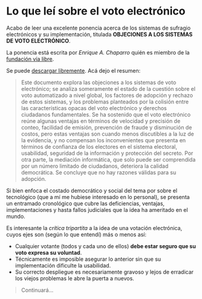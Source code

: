 # Lo que leí sobre el voto electrónico

Acabo de leer una excelente ponencia acerca de los sistemas de sufragio electrónicos y su implementación, titulada __OBJECIONES A LOS SISTEMAS DE VOTO ELECTRÓNICO__.

La ponencia está escrita por _Enrique A. Chaparro_ quién es miembro de la [fundación vía libre](http://www.vialibre.org.ar). 

Se puede [descargar libremente](http://www.vialibre.org.ar/2016/06/21/objeciones-a-los-sistemas-de-voto-electronico/). Acá dejo el resumen:

> Este documento explora las objeciones a los sistemas de voto electrónico; se analiza
> someramente el estado de la cuestión sobre el voto automatizado a nivel global, los
> factores de adopción y rechazo de estos sistemas, y los problemas planteados por la
> colisión entre las características opacas del voto electrónico y derechos ciudadanos
> fundamentales. Se ha sostenido que el voto electrónico reúne algunas ventajas en
> términos de velocidad y precisión de conteo, facilidad de emisión, prevención de fraude
> y disminución de costos, pero estas ventajas son cuando menos discutibles a la luz de la
> evidencia, y no compensan los inconvenientes que presenta en términos de confianza
> de los electores en el sistema electoral, usabilidad, seguridad de la información y
> protección del secreto. Por otra parte, la mediación informática, que solo puede ser
> comprendida por un número limitado de ciudadanos, deteriora la calidad democrática.
> Se concluye que no hay razones válidas para su adopción.

Si bien enfoca el costado democrático y social del tema por sobre el tecnológico (que a mí me hubiese interesado en lo personal),
 se presenta un entramado cronológico que cubre las deficiencias, ventajas, implementaciones y hasta fallos judiciales que 
 la idea ha ameritado en el mundo.

Es interesante la _crítica tripartita_ a la idea de una votación electrónica, cuyos ejes son (según lo que entendí) más o menos así:

* Cualquier votante (todos y cada uno de ellos) __debe estar seguro que su voto expresa su voluntad__. 
* Técnicamente es imposible asegurar lo anterior sin que su implementación dificulte la usabilidad.
* Su correcto despliegue es necesariamente gravoso y lejos de erradicar los viejos problemas le abre la puerta a nuevos.

> Continuará...

